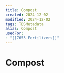 ```yaml
---
title: Compost
created: 2024-12-02
modified: 2024-12-02
tags: TBSMetadata
alias: Compost
usedFor:
- "[[7653 Fertilizers]]"
---
```

# Compost
